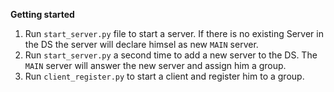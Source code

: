 **Getting started**

1. Run `start_server.py` file to start a server. If there is no existing Server in the DS the server will declare himsel as new `MAIN` server.
2. Run `start_server.py` a second time to add a new server to the DS. The `MAIN` server will answer the new server and assign him a group.
3. Run `client_register.py` to start a client and register him to a group. 


